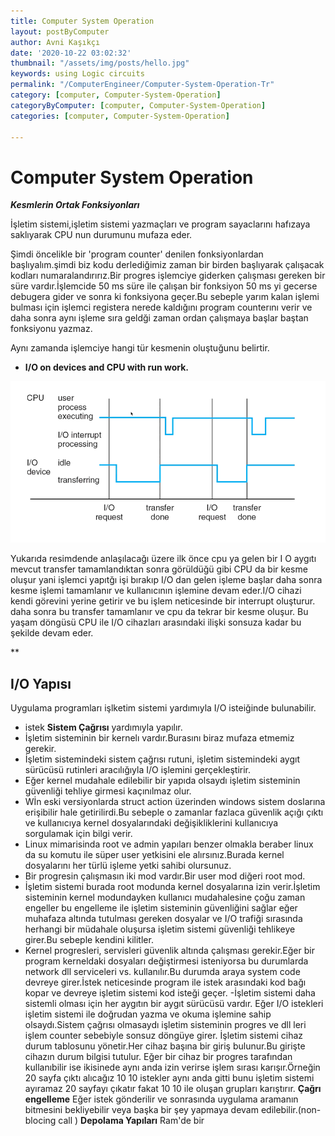 ```yaml
---
title: Computer System Operation
layout: postByComputer
author: Avni Kaşıkçı
date: '2020-10-22 03:02:32'
thumbnail: "/assets/img/posts/hello.jpg"
keywords: using Logic circuits
permalink: "/ComputerEngineer/Computer-System-Operation-Tr"
category: [computer, Computer-System-Operation]
categoryByComputer: [computer, Computer-System-Operation]
categories: [computer, Computer-System-Operation]

---
```


# Computer System Operation #

***Kesmlerin Ortak Fonksiyonları***
  

İşletim sistemi,işletim sistemi yazmaçları ve program sayaclarını hafızaya saklıyarak CPU nun durumunu mufaza eder.

  

Şimdi öncelikle bir 'program counter' denilen fonksiyonlardan başlıyalım.şimdi biz kodu derlediğimiz zaman bir birden başlıyarak çalışacak kodları numaralandırırız.Bir progres işlemciye giderken çalışması gereken bir süre vardır.İşlemcide 50 ms süre ile çalışan bir fonksiyon 50 ms yi gecerse debugera gider ve sonra ki fonksiyona geçer.Bu sebeple yarım kalan işlemi bulması için işlemci registera nerede kaldığını program counterını verir ve daha sonra aynı işleme sıra geldği zaman ordan çalışmaya başlar baştan fonksiyonu yazmaz.

  

Aynı zamanda işlemciye hangi tür kesmenin oluştuğunu belirtir.

  

*  **I/O on devices and CPU with run work.**

  

<!-- <img class="card-img-top" src="/assets/img/study/computer-system-operation/kesme-zaman-cizelgesi.png"> -->

  

![](/assets/img/study/computer-system-operation/kesme-zaman-cizelgesi.png)


Yukarıda resimdende anlaşılacağı üzere ilk önce cpu ya gelen bir I O aygıtı mevcut transfer tamamlandıktan sonra görüldüğü gibi CPU da bir kesme oluşur yani işlemci yapıtğı işi bırakıp I/O dan gelen işleme başlar daha sonra kesme işlemi tamamlanır ve kullanıcının işlemine devam eder.I/O cihazi kendi görevini yerine getirir ve bu işlem neticesinde bir interrupt oluşturur. daha sonra bu transfer tamamlanır ve cpu da tekrar bir kesme oluşur. Bu yaşam döngüsü CPU ile I/O cihazları arasındaki ilişki sonsuza kadar bu şekilde devam eder.

**

## I/O Yapısı

Uygulama programları işlketim sistemi yardımıyla I/O isteiğinde bulunabilir.

 - istek **Sistem Çağrısı** yardımıyla yapılır.
 - İşletim sisteminin bir kernelı vardır.Burasını biraz mufaza etmemiz gerekir.
 - İşletim sistemindeki sistem çağrısı rutuni, işletim sistemindeki aygıt sürücüsü rutinleri aracılığıyla I/O işlemini gerçekleştirir.
 - Eğer kernel mudahale edilebilir bir yapıda olsaydı işletim sisteminin güvenliği tehliye girmesi kaçınılmaz olur.
 - Wİn eski versiyonlarda struct action üzerinden windows sistem doslarına erişibilir hale getirilirdi.Bu sebeple o zamanlar fazlaca güvenlik açığı çıktı ve kullanıcıya kernel dosyalarındaki değişikliklerini kullanıcıya sorgulamak için bilgi verir.
 - Linux mimarisinda root ve admin yapıları benzer olmakla beraber linux da su komutu ile süper user yetkisini ele alırsınız.Burada kernel dosyalarını her türlü işleme yetki sahibi olursunuz.
 - Bir progresin çalışmasın iki mod vardır.Bir user mod diğeri root mod.
 - İşletim sistemi burada root modunda kernel dosyalarına izin verir.İşletim sisteminin kernel modundayken kullanıcı mudahalesine çoğu zaman engeller bu engelleme ile işletim sisteminin güvenliğini sağlar eğer muhafaza altında tutulması gereken dosyalar ve I/O trafiği sırasında herhangi bir müdahale oluşursa işletim sistemi güvenliği tehlikeye girer.Bu sebeple kendini kilitler.
 - Kernel progresleri, servisleri güvenlik altında çalışması gerekir.Eğer bir program kerneldaki dosyaları değiştirmesi isteniyorsa bu durumlarda network dll serviceleri vs. kullanılır.Bu durumda araya system code devreye girer.İstek neticesinde program ile istek arasındaki kod bağı kopar ve devreye işletim sistemi kod isteği geçer.
 -İşletim sistemi daha sistemli olması için her aygıtın bir aygıt sürücüsü vardır.
 Eğer I/O istekleri işletim sistemi ile doğrudan yazma ve okuma işlemine sahip olsaydı.Sistem çağrısı olmasaydı işletim sisteminin progres ve dll leri işlem counter sebebiyle sonsuz döngüye girer.
 İşletim sistemi cihaz durum tablosunu yönetir.Her cihaz başına bir giriş bulunur.Bu girişte cihazın durum bilgisi tutulur.
 Eğer bir cihaz bir progres tarafından kullanıbilir ise ikisinede aynı anda izin verirse işlem sırası karışır.Örneğin 20 sayfa çıktı alıcağız 10 10 istekler aynı anda gitti bunu işletim sistemi ayıramaz 20 sayfayı çıkatır fakat 10 10 ile oluşan grupları karıştırır.
 **Çağrı engelleme**
 Eğer istek gönderilir ve sonrasında uygulama aramanın bitmesini bekliyebilir veya başka bir şey yapmaya devam edilebilir.(non-blocing call )
**Depolama Yapıları**
Ram'de bir 

